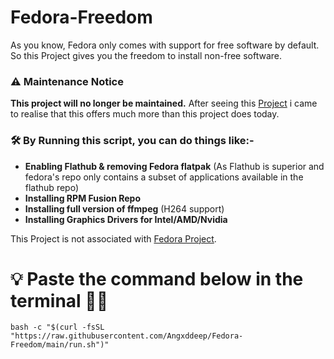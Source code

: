 # Fedora-Freedom

As you know, Fedora only comes with support for free software by default. So this Project gives you the freedom to install non-free software. 

### ⚠️ Maintenance Notice
**This project will no longer be maintained.** After seeing this [Project](https://github.com/k-mktr/fedora-things-to-do) i came to realise that this offers much more than this project does today.

### 🛠 By Running this script, you can do things like:-

- **Enabling Flathub & removing Fedora flatpak** (As Flathub is superior and fedora's repo only contains a subset of applications available in the flathub repo)
- **Installing RPM Fusion Repo**
- **Installing full version of ffmpeg** (H264 support)
- **Installing Graphics Drivers for Intel/AMD/Nvidia**

This Project is not associated with [Fedora Project](https://fedoraproject.org/).

# 💡 Paste the command below in the terminal 🧑‍💻

```
bash -c "$(curl -fsSL "https://raw.githubusercontent.com/Angxddeep/Fedora-Freedom/main/run.sh")"
```





